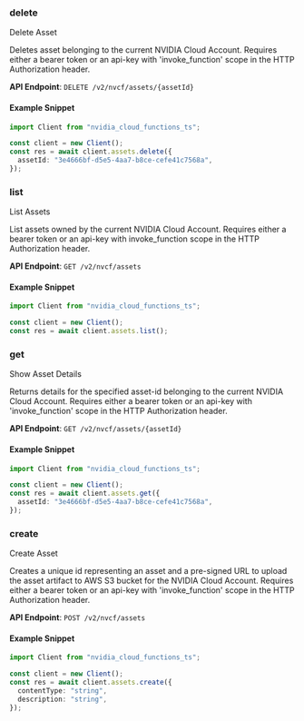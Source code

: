 
### delete <a name="delete"></a>
Delete Asset

Deletes asset belonging to the current NVIDIA Cloud Account. Requires either  a bearer token or an api-key with 'invoke_function' scope in the HTTP  Authorization header.

**API Endpoint**: `DELETE /v2/nvcf/assets/{assetId}`

#### Example Snippet

```typescript
import Client from "nvidia_cloud_functions_ts";

const client = new Client();
const res = await client.assets.delete({
  assetId: "3e4666bf-d5e5-4aa7-b8ce-cefe41c7568a",
});
```

### list <a name="list"></a>
List Assets

List assets owned by the current NVIDIA Cloud Account. Requires either a  bearer token or an api-key with invoke_function scope in the HTTP Authorization  header. 

**API Endpoint**: `GET /v2/nvcf/assets`

#### Example Snippet

```typescript
import Client from "nvidia_cloud_functions_ts";

const client = new Client();
const res = await client.assets.list();
```

### get <a name="get"></a>
Show Asset Details

Returns details for the specified asset-id belonging to the current NVIDIA  Cloud Account. Requires either a bearer token or an api-key with  'invoke_function' scope in the HTTP Authorization header. 

**API Endpoint**: `GET /v2/nvcf/assets/{assetId}`

#### Example Snippet

```typescript
import Client from "nvidia_cloud_functions_ts";

const client = new Client();
const res = await client.assets.get({
  assetId: "3e4666bf-d5e5-4aa7-b8ce-cefe41c7568a",
});
```

### create <a name="create"></a>
Create Asset

Creates a unique id representing an asset and a pre-signed URL to upload the  asset artifact to AWS S3 bucket for the NVIDIA Cloud Account. Requires either  a bearer token or an api-key with 'invoke_function' scope in the HTTP  Authorization header.

**API Endpoint**: `POST /v2/nvcf/assets`

#### Example Snippet

```typescript
import Client from "nvidia_cloud_functions_ts";

const client = new Client();
const res = await client.assets.create({
  contentType: "string",
  description: "string",
});
```
